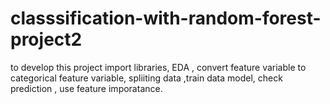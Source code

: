 # classsification-with-random-forest-project2
to develop this project import libraries,  EDA , convert feature variable to categorical feature variable, spliiting data ,train data model, check prediction , use feature imporatance.
